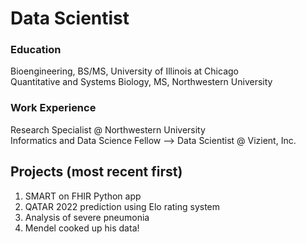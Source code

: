 # Data Scientist

### Education
Bioengineering, BS/MS, University of Illinois at Chicago  
Quantitative and Systems Biology, MS, Northwestern University

### Work Experience  
Research Specialist @ Northwestern University  
Informatics and Data Science Fellow --> Data Scientist @ Vizient, Inc.  

## Projects (most recent first)  
1. SMART on FHIR Python app
2. QATAR 2022 prediction using Elo rating system
3. Analysis of severe pneumonia
4. Mendel cooked up his data!
